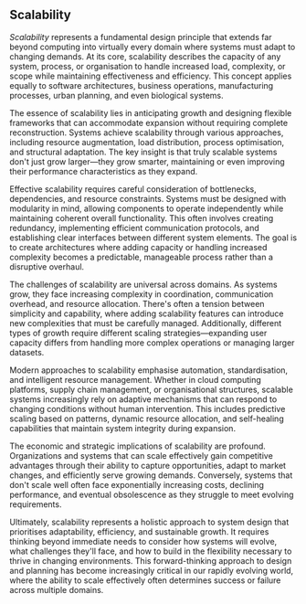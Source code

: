 
## Scalability

*Scalability* represents a fundamental design principle that extends far beyond computing
into virtually every domain where systems must adapt to changing demands. At its core,
scalability describes the capacity of any system, process, or organisation to handle increased
load, complexity, or scope while maintaining effectiveness and efficiency. This concept
applies equally to software architectures, business operations, manufacturing processes,
urban planning, and even biological systems.

The essence of scalability lies in anticipating growth and designing flexible frameworks
that can accommodate expansion without requiring complete reconstruction. Systems achieve
scalability through various approaches, including resource augmentation, load distribution,
process optimisation, and structural adaptation. The key insight is that truly scalable
systems don't just grow larger—they grow smarter, maintaining or even improving their
performance characteristics as they expand.

Effective scalability requires careful consideration of bottlenecks, dependencies, and
resource constraints. Systems must be designed with modularity in mind, allowing components
to operate independently while maintaining coherent overall functionality. This often
involves creating redundancy, implementing efficient communication protocols, and
establishing clear interfaces between different system elements. The goal is to create
architectures where adding capacity or handling increased complexity becomes a predictable,
manageable process rather than a disruptive overhaul.

The challenges of scalability are universal across domains. As systems grow, they face
increasing complexity in coordination, communication overhead, and resource allocation.
There's often a tension between simplicity and capability, where adding scalability features
can introduce new complexities that must be carefully managed. Additionally, different types
of growth require different scaling strategies—expanding user capacity differs from handling
more complex operations or managing larger datasets.

Modern approaches to scalability emphasise automation, standardisation, and intelligent
resource management. Whether in cloud computing platforms, supply chain management, or
organisational structures, scalable systems increasingly rely on adaptive mechanisms that can
respond to changing conditions without human intervention. This includes predictive scaling
based on patterns, dynamic resource allocation, and self-healing capabilities that maintain
system integrity during expansion.

The economic and strategic implications of scalability are profound. Organizations and systems
that can scale effectively gain competitive advantages through their ability to capture
opportunities, adapt to market changes, and efficiently serve growing demands. Conversely,
systems that don't scale well often face exponentially increasing costs, declining performance,
and eventual obsolescence as they struggle to meet evolving requirements.

Ultimately, scalability represents a holistic approach to system design that prioritises
adaptability, efficiency, and sustainable growth. It requires thinking beyond immediate needs
to consider how systems will evolve, what challenges they'll face, and how to build in the
flexibility necessary to thrive in changing environments. This forward-thinking approach to
design and planning has become increasingly critical in our rapidly evolving world, where the
ability to scale effectively often determines success or failure across multiple domains.

